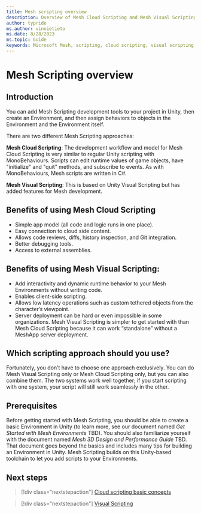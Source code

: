 ```yaml
---
title: Mesh scripting overview
description: Overview of Mesh Cloud Scripting and Mesh Visual Scripting.
author: typride
ms.author: vinnietieto
ms.date: 8/28/2023
ms.topic: Guide
keywords: Microsoft Mesh, scripting, cloud scripting, visual scripting, coding
---
```


# Mesh Scripting overview

## Introduction

You can add Mesh Scripting development tools to your project in Unity, then create an Environment, and then assign behaviors to objects in the Environment and the Environment itself. 

There are two different Mesh Scripting approaches:

**Mesh Cloud Scripting**: The development workflow and model for Mesh Cloud Scripting is very similar to regular Unity scripting with MonoBehaviours. Scripts can edit runtime values of game objects, have "initialize" and "quit" methods, and subscribe to events. As with MonoBehaviours, Mesh scripts are written in C#.

**Mesh Visual Scripting**: This is based on Unity Visual Scripting but has added features for Mesh development.

## Benefits of using Mesh Cloud Scripting

- Simple app model (all code and logic runs in one place).
- Easy connection to cloud side content.
- Allows code reviews, diffs, history inspection, and Git integration.
- Better debugging tools.
- Access to external assemblies.

## Benefits of using Mesh Visual Scripting:

- Add interactivity and dynamic runtime behavior to your Mesh Environments without writing code.
- Enables client-side scripting.
- Allows low latency operations such as custom tethered objects from the character’s viewpoint.
- Server deployment can be hard or even impossible in some organizations. Mesh Visual Scripting is simpler to get started with than Mesh Cloud Scripting because it can work “standalone” without a MeshApp server deployment.

## Which scripting approach should you use?

Fortunately, you don’t have to choose one approach exclusively. You can do Mesh Visual Scripting only or Mesh Cloud Scripting only, but you can also combine them. The two systems work well together; if you start scripting with one system, your script will still work seamlessly in the other.

## Prerequisites

Before getting started with Mesh Scripting, you should be able to create a basic Environment in Unity (to learn more, see our document named *Get Started with Mesh Environments* TBD). You should also familiarize yourself with the document named *Mesh 3D Design and Performance Guide* TBD. That document goes beyond the basics and includes many tips for building an Environment in Unity. Mesh Scripting builds on this Unity-based toolchain to let you add scripts to your Environments.

## Next steps

> [!div class="nextstepaction"]
> [Cloud scripting basic concepts](cloud-scripting-basic-concepts.md)

> [!div class="nextstepaction"]
> [Visual Scripting](visual-scripting.md)
